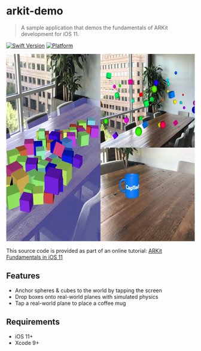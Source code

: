 # arkit-demo
> A sample application that demos the fundamentals of ARKit development for iOS 11. 

[![Swift Version][swift-image]][swift-url]
[![Platform](https://img.shields.io/cocoapods/p/LFAlertController.svg?style=flat)](http://cocoapods.org/pods/LFAlertController)

<img src="collage.jpg" height="500"></img>

This source code is provided as part of an online tutorial: [ARKit Fundamentals in iOS 11](https://www.captechconsulting.com/insights/blog)

## Features

- Anchor spheres & cubes to the world by tapping the screen
- Drop boxes onto real-world planes with simulated physics
- Tap a real-world plane to place a coffee mug

## Requirements

- iOS 11+
- Xcode 9+

[swift-image]:https://img.shields.io/badge/swift-4.0-orange.svg
[swift-url]: https://swift.org/